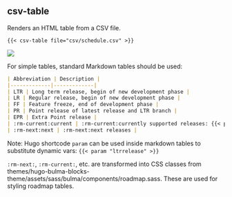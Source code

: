 ## csv-table

Renders an HTML table from a CSV file.

```
{{< csv-table file="csv/schedule.csv" >}}
```

![](img/csv-table.png)

For simple tables, standard Markdown tables should be used:

```markdown
| Abbreviation | Description |
|-------------|-------------|
| LTR | Long term release, begin of new development phase |
| LR | Regular release, begin of new development phase |
| FF | Feature freeze, end of development phase |
| PR | Point release of latest release and LTR branch |
| EPR | Extra Point release |
| :rm-current:current | :rm-current:currently supported releases: {{< param "ltrrelease" >}} and {{< param "release" >}} |
| :rm-next:next | :rm-next:next releases |
```

Note: Hugo shortcode `param` can be used inside markdown tables to substitute dynamic vars: `{{< param "ltrrelease" >}}`

`:rm-next:`, `:rm-current:`, etc. are transformed into CSS classes from themes/hugo-bulma-blocks-theme/assets/sass/bulma/components/roadmap.sass. These are used for styling roadmap tables.
